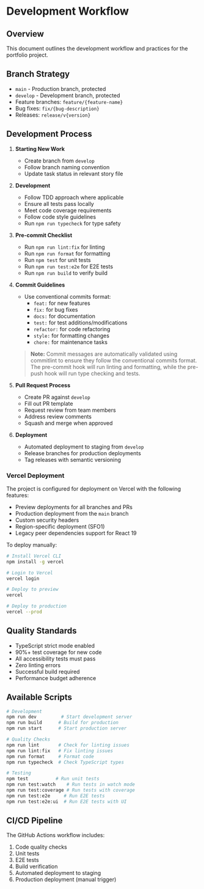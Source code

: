 # Development Workflow

## Overview

This document outlines the development workflow and practices for the portfolio project.

## Branch Strategy

- `main` - Production branch, protected
- `develop` - Development branch, protected
- Feature branches: `feature/{feature-name}`
- Bug fixes: `fix/{bug-description}`
- Releases: `release/v{version}`

## Development Process

1. **Starting New Work**

   - Create branch from `develop`
   - Follow branch naming convention
   - Update task status in relevant story file

2. **Development**

   - Follow TDD approach where applicable
   - Ensure all tests pass locally
   - Meet code coverage requirements
   - Follow code style guidelines
   - Run `npm run typecheck` for type safety

3. **Pre-commit Checklist**

   - Run `npm run lint:fix` for linting
   - Run `npm run format` for formatting
   - Run `npm test` for unit tests
   - Run `npm run test:e2e` for E2E tests
   - Run `npm run build` to verify build

4. **Commit Guidelines**

   - Use conventional commits format:
     - `feat:` for new features
     - `fix:` for bug fixes
     - `docs:` for documentation
     - `test:` for test additions/modifications
     - `refactor:` for code refactoring
     - `style:` for formatting changes
     - `chore:` for maintenance tasks

   > **Note:** Commit messages are automatically validated using commitlint to ensure they follow the conventional commits format. The pre-commit hook will run linting and formatting, while the pre-push hook will run type checking and tests.

5. **Pull Request Process**

   - Create PR against `develop`
   - Fill out PR template
   - Request review from team members
   - Address review comments
   - Squash and merge when approved

6. **Deployment**
   - Automated deployment to staging from `develop`
   - Release branches for production deployments
   - Tag releases with semantic versioning

### Vercel Deployment

The project is configured for deployment on Vercel with the following features:

- Preview deployments for all branches and PRs
- Production deployment from the `main` branch
- Custom security headers
- Region-specific deployment (SFO1)
- Legacy peer dependencies support for React 19

To deploy manually:

```bash
# Install Vercel CLI
npm install -g vercel

# Login to Vercel
vercel login

# Deploy to preview
vercel

# Deploy to production
vercel --prod
```

## Quality Standards

- TypeScript strict mode enabled
- 90%+ test coverage for new code
- All accessibility tests must pass
- Zero linting errors
- Successful build required
- Performance budget adherence

## Available Scripts

```bash
# Development
npm run dev         # Start development server
npm run build      # Build for production
npm run start      # Start production server

# Quality Checks
npm run lint       # Check for linting issues
npm run lint:fix   # Fix linting issues
npm run format     # Format code
npm run typecheck  # Check TypeScript types

# Testing
npm test          # Run unit tests
npm run test:watch    # Run tests in watch mode
npm run test:coverage # Run tests with coverage
npm run test:e2e     # Run E2E tests
npm run test:e2e:ui  # Run E2E tests with UI
```

## CI/CD Pipeline

The GitHub Actions workflow includes:

1. Code quality checks
2. Unit tests
3. E2E tests
4. Build verification
5. Automated deployment to staging
6. Production deployment (manual trigger)
